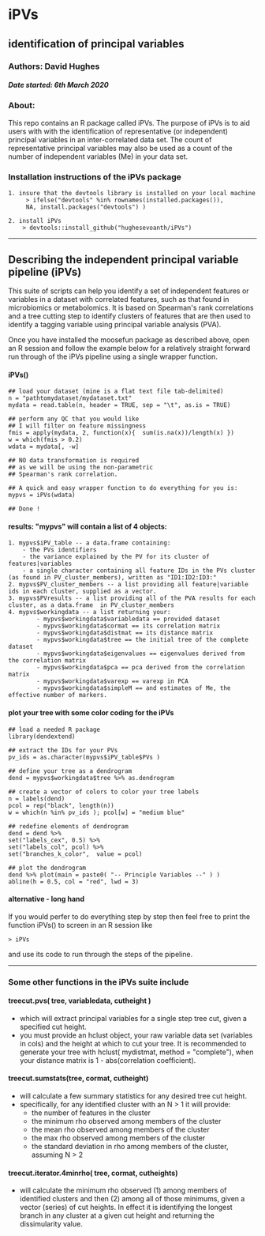 # iPVs
## identification of principal variables

### Authors: David Hughes 
##### Date started: 6th March 2020

### About:

This repo contains an R package called iPVs. The purpose of iPVs is to aid users with with the identification of representative (or independent) principal variables in an inter-correlated data set. The count of representative principal variables may also be used as a count of the number of independent variables (Me) in your data set. 

### Installation instructions of the iPVs package

	1. insure that the devtools library is installed on your local machine
		 > ifelse("devtools" %in% rownames(installed.packages()), 
		 NA, install.packages("devtools") )
		 
	2. install iPVs
		> devtools::install_github("hughesevoanth/iPVs")

___
		
## Describing the independent principal variable pipeline (iPVs)

This suite of scripts can help you identify a set of independent features or variables in a dataset with correlated features, such as that found in microbiomics or metabolomics. It is based on Spearman's rank correlations and a tree cutting step to identify clusters of features that are then used to identify a tagging variable using principal variable analysis (PVA). 

Once you have installed the moosefun package as described above, open an R session and follow the example below for a relatively straight forward run through of the iPVs pipeline using a single wrapper function. 

#### iPVs()
	
	## load your dataset (mine is a flat text file tab-delimited)
	n = "pathtomydataset/mydataset.txt"
	mydata = read.table(n, header = TRUE, sep = "\t", as.is = TRUE)
	
	## perform any QC that you would like
	## I will filter on feature missingness
	fmis = apply(mydata, 2, function(x){  sum(is.na(x))/length(x) })
	w = which(fmis > 0.2)
	wdata = mydata[, -w]
	
	## NO data transformation is required
	## as we will be using the non-parametric 
	## Spearman's rank correlation. 
	
	## A quick and easy wrapper function to do everything for you is:
	mypvs = iPVs(wdata)
	
	## Done !
	
#### results: "mypvs" will contain a list of 4 objects:
	
	1. mypvs$iPV_table -- a data.frame containing:
		- the PVs identifiers
		- the variance explained by the PV for its cluster of features|variables
		- a single character containing all feature IDs in the PVs cluster (as found in PV_cluster_members), written as "ID1:ID2:ID3:"
	2. mypvs$PV_cluster_members -- a list providing all feature|variable ids in each cluster, supplied as a vector.
	3. mypvs$PVresults -- a list providing all of the PVA results for each cluster, as a data.frame  in PV_cluster_members
	4. mypvs$workingdata -- a list returning your:
			- mypvs$workingdata$variabledata == provided dataset
			- mypvs$workingdata$cormat == its correlation matrix
			- mypvs$workingdata$distmat == its distance matrix
			- mypvs$workingdata$tree == the initial tree of the complete dataset
			- mypvs$workingdata$eigenvalues == eigenvalues derived from the correlation matrix
			- mypvs$workingdata$pca == pca derived from the correlation matrix
			- mypvs$workingdata$varexp == varexp in PCA
			- mypvs$workingdata$simpleM == and estimates of Me, the effective number of markers. 

#### plot your tree with some color coding for the iPVs
	
	## load a needed R package
	library(dendextend)

	## extract the IDs for your PVs
	pv_ids = as.character(mypvs$iPV_table$PVs )

	## define your tree as a dendrogram
	dend = mypvs$workingdata$tree %>% as.dendrogram

	## create a vector of colors to color your tree labels
	n = labels(dend)
	pcol = rep("black", length(n))
	w = which(n %in% pv_ids ); pcol[w] = "medium blue"

	## redefine elements of dendrogram
	dend = dend %>% 
	set("labels_cex", 0.5) %>% 
  	set("labels_col", pcol) %>% 
  	set("branches_k_color",  value = pcol)

	## plot the dendrogram
	dend %>% plot(main = paste0( "-- Principle Variables --" ) )
	abline(h = 0.5, col = "red", lwd = 3)

#### alternative - long hand

If you would perfer to do everything step by step then feel free to print the function iPVs() to screen in an R session like 
	
	> iPVs 

and use its code to run through the steps of the pipeline. 


---
### Some  other functions in the iPVs suite include


#### treecut.pvs( tree, variabledata, cutheight )
- which will extract principal variables for a single step tree cut, given a specified cut height. 
- you must provide an hclust object, your raw variable data set (variables in cols) and the height at which to cut your tree. It is recommended to generate your tree with hclust( mydistmat, method = "complete"), when your distance matrix is 1 - abs(correlation coefficient).

#### treecut.sumstats(tree, cormat, cutheight)
- will calculate a few summary statistics for any desired tree cut height. 
- specifically, for any identified cluster with an N > 1 it will provide:
	- the number of features in the cluster
	- the minimum rho observed among members of the cluster
	- the mean rho observed among members of the cluster
	- the max rho observed among members of the cluster
	- the standard deviation in rho among members of the cluster, assuming N > 2

#### treecut.iterator.4minrho( tree, cormat, cutheights)
- will calculate the minimum rho observed (1) among members of identified clusters and then (2) among all of those minimums, given a vector (series) of cut heights. In effect it is identifying the longest branch in any cluster at a given cut height and returning the dissimularity value. 

